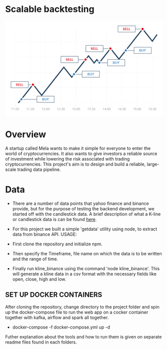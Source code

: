 # Scalable backtesting 
<img title="Mela" alt="Alt text" src="/images/cryptoTrading.png" width= "1000">

# Overview
A startup called Mela wants to make it simple for everyone to enter the world of cryptocurrencies. It also wants to give investors a reliable source of investment while lowering the risk associated with trading cryptocurrencies. This project's aim is to design and build a reliable, large-scale trading data pipeline. 


# Data
* There are a number of data points that yahoo finance and binance provide, but for the purpose of testing the backend development, we started off with the candlestick data.
A brief description of what a K-line or candlestick data is can be found [here](https://www.investopedia.com/terms/c/candlestick.asp).

* For this project we built a simple 'getdata' utility using node, to extract data from binance API.
USAGE: 
* First clone the repository and initialize npm.
* Then specify the Timeframe, file name on which the data is to be written and the range of time.
* Finally run kline_binance using the command 'node kline_binance'. This will generate a kline data in a csv format with the necessary fields like open, close, high and low.

 ## SET UP DOCKER CONTAINERS

After cloning the repository, change directory to the project folder and spin up the docker-compose file to run the web app on a cocker container together with kafka, airflow and spark all together. 
 
 * docker-compose -f docker-compose.yml up -d

Futher explanation about the tools and how to run them is given on separate readme files found in each folders.
